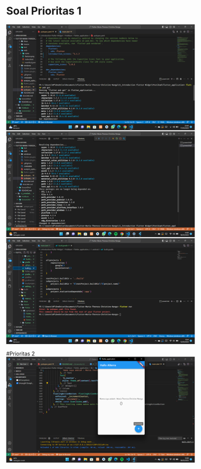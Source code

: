 # Soal Prioritas 1
![Upload_flutter pub get](flutter%20pub%20get.png)
![Upload_flutter pub remove](remove%20path_provider.png)
![upload_flutter build](flutter%20build%20apk.png)

#Prioritas 2
![Upload_prioritas2](prioritas%202.png)